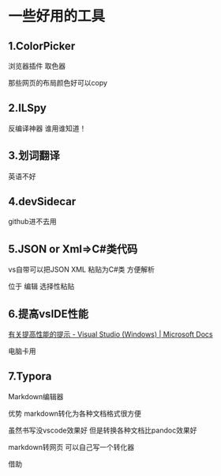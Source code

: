 # 一些好用的工具 

## 1.ColorPicker

浏览器插件 取色器 

那些网页的布局颜色好可以copy

## 2.ILSpy

反编译神器 谁用谁知道！

## 3.划词翻译

英语不好

## 4.devSidecar

github进不去用

## 5.JSON or Xml=>C#类代码

vs自带可以把JSON XML  粘贴为C#类 方便解析

位于 编辑 选择性粘贴

## 6.提高vsIDE性能

[有关提高性能的提示 - Visual Studio (Windows) | Microsoft Docs](https://docs.microsoft.com/zh-cn/visualstudio/ide/visual-studio-performance-tips-and-tricks?view=vs-2022)

电脑卡用

## 7.Typora

Markdown编辑器 

优势 markdown转化为各种文档格式很方便

虽然书写没vscode效果好 但是转换各种文档比pandoc效果好

markdown转网页 可以自己写一个转化器

借助 





